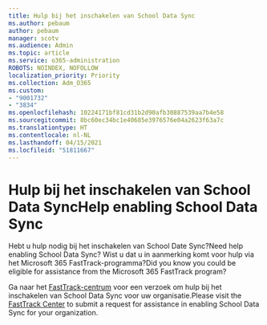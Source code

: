 ```yaml
---
title: Hulp bij het inschakelen van School Data Sync
ms.author: pebaum
author: pebaum
manager: scotv
ms.audience: Admin
ms.topic: article
ms.service: o365-administration
ROBOTS: NOINDEX, NOFOLLOW
localization_priority: Priority
ms.collection: Adm_O365
ms.custom:
- "9001732"
- "3834"
ms.openlocfilehash: 10224171bf81cd31b2d90afb30887539aa7b4e58
ms.sourcegitcommit: 8bc60ec34bc1e40685e3976576e04a2623f63a7c
ms.translationtype: HT
ms.contentlocale: nl-NL
ms.lasthandoff: 04/15/2021
ms.locfileid: "51811667"
---
```

# <a name="help-enabling-school-data-sync"></a><span data-ttu-id="0cb48-102">Hulp bij het inschakelen van School Data Sync</span><span class="sxs-lookup"><span data-stu-id="0cb48-102">Help enabling School Data Sync</span></span>

<span data-ttu-id="0cb48-103">Hebt u hulp nodig bij het inschakelen van School Date Sync?</span><span class="sxs-lookup"><span data-stu-id="0cb48-103">Need help enabling School Data Sync?</span></span> <span data-ttu-id="0cb48-104">Wist u dat u in aanmerking komt voor hulp via het Microsoft 365 FastTrack-programma?</span><span class="sxs-lookup"><span data-stu-id="0cb48-104">Did you know you could be eligible for assistance from the Microsoft 365 FastTrack program?</span></span>

<span data-ttu-id="0cb48-105">Ga naar het [FastTrack-centrum](https://www.microsoft.com/fasttrack) voor een verzoek om hulp bij het inschakelen van School Data Sync voor uw organisatie.</span><span class="sxs-lookup"><span data-stu-id="0cb48-105">Please visit the [FastTrack Center](https://www.microsoft.com/fasttrack) to submit a request for assistance in enabling School Data Sync for your organization.</span></span>

